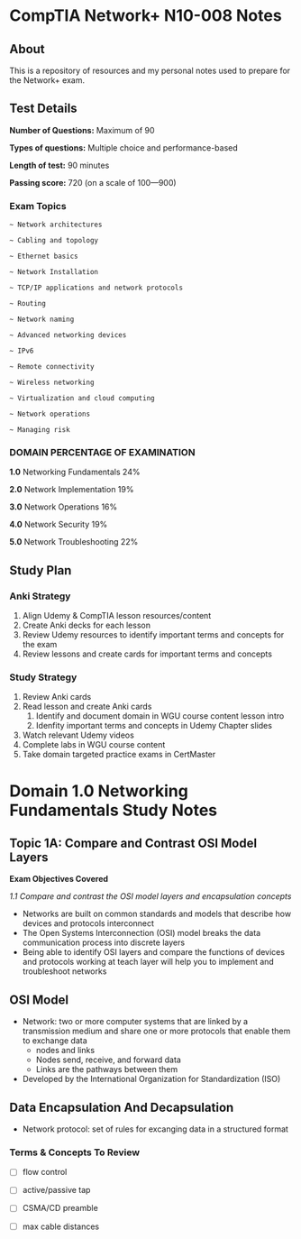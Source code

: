# CompTIA Network+ N10-008 Notes

## About

This is a repository of resources and my personal notes used to prepare for the Network+ exam.

## Test Details

**Number of Questions:** Maximum of 90

**Types of questions:** Multiple choice and performance-based

**Length of test:** 90 minutes

**Passing score:** 720 (on a scale of 100—900)

### Exam Topics

    ~ Network architectures

    ~ Cabling and topology

    ~ Ethernet basics

    ~ Network Installation

    ~ TCP/IP applications and network protocols

    ~ Routing

    ~ Network naming

    ~ Advanced networking devices

    ~ IPv6

    ~ Remote connectivity

    ~ Wireless networking

    ~ Virtualization and cloud computing

    ~ Network operations

    ~ Managing risk


### DOMAIN PERCENTAGE OF EXAMINATION
**1.0** Networking Fundamentals 24%

**2.0** Network Implementation 19%

**3.0** Network Operations 16%

**4.0** Network Security 19%

**5.0** Network Troubleshooting 22%


## Study Plan

### Anki Strategy
1. Align Udemy & CompTIA lesson resources/content
2. Create Anki decks for each lesson
3. Review Udemy resources to identify important terms and concepts for the exam
4. Review lessons and create cards for important terms and concepts

### Study Strategy
1. Review Anki cards
2. Read lesson and create Anki cards 
   1. Identify and document domain in WGU course content lesson intro
   2. Idenfity important terms and concepts in Udemy Chapter slides
3. Watch relevant Udemy videos
4. Complete labs in WGU course content
5. Take domain targeted practice exams in CertMaster


# Domain 1.0 Networking Fundamentals Study Notes

## Topic 1A: Compare and Contrast OSI Model Layers

**Exam Objectives Covered**

*1.1 Compare and contrast the OSI model layers and encapsulation concepts*

- Networks are built on common standards and models that describe how devices and protocols interconnect
- The Open Systems Interconnection (OSI) model breaks the data communication process into discrete layers
- Being able to identify OSI layers and compare the functions of devices and protocols working at teach layer will help you to implement and troubleshoot networks

## OSI Model

- Network: two or more computer systems that are linked by a transmission medium and share one or more protocols that enable them to exchange data
  - nodes and links
  - Nodes send, receive, and forward data
  - Links are the pathways between them
- Developed by the International Organization for Standardization (ISO)

## Data Encapsulation And Decapsulation

- Network protocol: set of rules for excanging data in a structured format

### Terms & Concepts To Review

- [ ] flow control
- [ ] active/passive tap
- [ ] CSMA/CD preamble
- [ ] max cable distances

